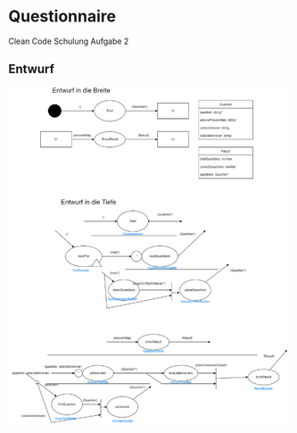# Questionnaire

Clean Code Schulung Aufgabe 2

## Entwurf

![alt text](./docs/QuestionnaireEntwurf.png)